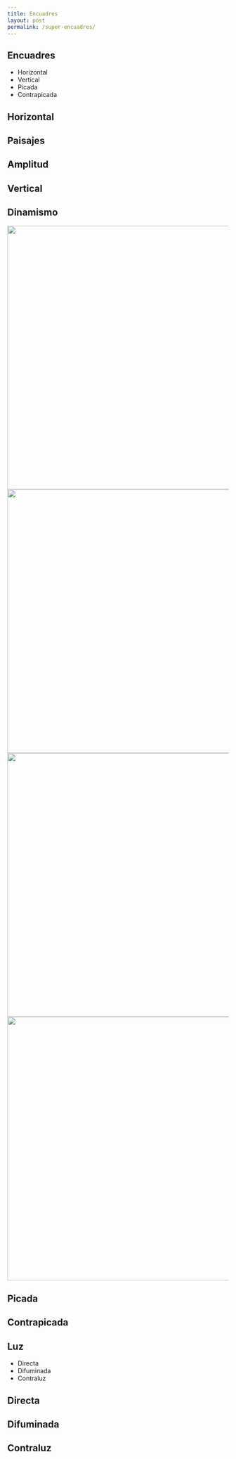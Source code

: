 ```yaml
---
title: Encuadres
layout: post
permalink: /super-encuadres/
---
```


<section>
    <h1>Encuadres</h1>
    <ul>
        <li>Horizontal</li>
        <li>Vertical</li>
        <li>Picada</li>
        <li>Contrapicada</li>
    </ul>
</section>

<!-- Example of nested vertical slides -->
<section>
    <section>
        <h2>Horizontal</h2>
        <a href="#" class="navigate-down">
         </a>
    </section>
    <section data-background="{{site.baseurl}}/images/h1.jpg">
        <h2>Paisajes</h2>
    </section>
    <section data-background="{{site.baseurl}}/images/h2.jpg">
        <h2>Amplitud</h2>
    </section>
    <section data-background="{{site.baseurl}}/images/h3.jpg">
    </section>
    <section data-background="{{site.baseurl}}/images/h4.jpg">
    </section>
</section>

<section>
    <section>
        <h2>Vertical</h2>
        <a href="#" class="navigate-down">
         </a>
    </section>
    <section>
        <h2>Dinamismo</h2>
        <img src="{{site.baseurl}}/images/v1.jpg" height="600">
    </section>
    <section>
        <img src="{{site.baseurl}}/images/v2.jpg" height="600">
    </section>
    <section>
        <img src="{{site.baseurl}}/images/v3.jpg" height="600">
    </section>
    <section>
        <img src="{{site.baseurl}}/images/v4.jpg" height="600">
    </section>
</section>

<section>
    <section>
        <h2>Picada</h2>
        <a href="#" class="navigate-down">
         </a>
    </section>
    <section data-background="{{site.baseurl}}/images/p1.jpg">
    </section>
    <section data-background="{{site.baseurl}}/images/p2.jpg">
    </section>
</section>

<section>
    <section>
        <h2>Contrapicada</h2>
        <a href="#" class="navigate-down">
         </a>
    </section>
    <section data-background="{{site.baseurl}}/images/c1.jpg">
     </section>
    <section data-background="{{site.baseurl}}/images/c2.jpg">
    </section>
    <section data-background="{{site.baseurl}}/images/c3.jpg">
    </section>
</section>

<section>
    <h1>Luz</h1>
    <ul>
        <li>Directa</li>
        <li>Difuminada</li>
        <li>Contraluz</li>
    </ul>
</section>

<section>
    <section>
        <h2>Directa</h2>
        <a href="#" class="navigate-down">
         </a>
    </section>
    <section data-background="{{site.baseurl}}/images/ld1.jpg">
     </section>
    <section data-background="{{site.baseurl}}/images/ld2.jpg">
    </section>
    <section data-background="{{site.baseurl}}/images/ld3.jpg">
    </section>
</section>

<section>
    <section>
        <h2>Difuminada</h2>
        <a href="#" class="navigate-down">
         </a>
    </section>
    <section data-background="{{site.baseurl}}/images/ldi1.jpg">
     </section>
    <section data-background="{{site.baseurl}}/images/ldi2.jpg">
    </section>
    <section data-background="{{site.baseurl}}/images/ldi3.jpg">
    </section>
</section>

<section>
    <section>
        <h2>Contraluz</h2>
        <a href="#" class="navigate-down">
         </a>
    </section>
    <section data-background="{{site.baseurl}}/images/cl1.jpg">
     </section>
    <section data-background="{{site.baseurl}}/images/cl2.jpg">
    </section>
    <section data-background="{{site.baseurl}}/images/cl3.jpg">
    </section>
</section>

<section data-background="{{site.baseurl}}/images/giphy.gif">
</section>
